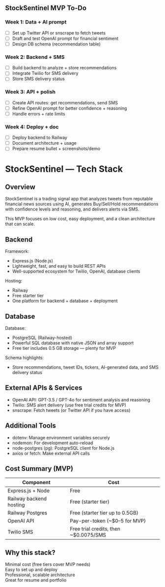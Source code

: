 ## StockSentinel MVP To-Do

### Week 1: Data + AI prompt

- [ ] Set up Twitter API or snscrape to fetch tweets
- [ ] Draft and test OpenAI prompt for financial sentiment
- [ ] Design DB schema (recommendation table)

### Week 2: Backend + SMS

- [ ] Build backend to analyze + store recommendations
- [ ] Integrate Twilio for SMS delivery
- [ ] Store SMS delivery status

### Week 3: API + polish

- [ ] Create API routes: get recommendations, send SMS
- [ ] Refine OpenAI prompt for better confidence + reasoning
- [ ] Handle errors + rate limits

### Week 4: Deploy + doc

- [ ] Deploy backend to Railway
- [ ] Document architecture + usage
- [ ] Prepare resume bullet + screenshots/demo

# StockSentinel — Tech Stack

## Overview

StockSentinel is a trading signal app that analyzes tweets from reputable financial news sources using AI, generates Buy/Sell/Hold recommendations with confidence levels and reasoning, and delivers alerts via SMS.

This MVP focuses on low cost, easy deployment, and a clean architecture that can scale.

## Backend

Framework:

- Express.js (Node.js)
- Lightweight, fast, and easy to build REST APIs
- Well-supported ecosystem for Twilio, OpenAI, database clients

Hosting:

- Railway
- Free starter tier
- One platform for backend + database + deployment

## Database

Database:

- PostgreSQL (Railway-hosted)
- Powerful SQL database with native JSON and array support
- Free tier includes 0.5 GB storage — plenty for MVP

Schema highlights:

- Store recommendations, tweet IDs, tickers, AI-generated data, and SMS delivery status

## External APIs & Services

- OpenAI API: GPT-3.5 / GPT-4o for sentiment analysis and reasoning
- Twilio: SMS alert delivery (use free trial credits for MVP)
- snscrape: Fetch tweets (or Twitter API if you have access)

## Additional Tools

- dotenv: Manage environment variables securely
- nodemon: For development auto-reload
- node-postgres (pg): PostgreSQL client for Node.js
- axios or fetch: Make external API calls

## Cost Summary (MVP)

| Component               | Cost                                  |
| ----------------------- | ------------------------------------- |
| Express.js + Node       | Free                                  |
| Railway backend hosting | Free (starter tier)                   |
| Railway Postgres        | Free (starter tier up to 0.5GB)       |
| OpenAI API              | Pay-per-token (~$0–5 for MVP)         |
| Twilio SMS              | Free trial credits, then ~$0.0075/SMS |

## Why this stack?

Minimal cost (free tiers cover MVP needs)  
Easy to set up and deploy  
Professional, scalable architecture  
Great for resume and portfolio
